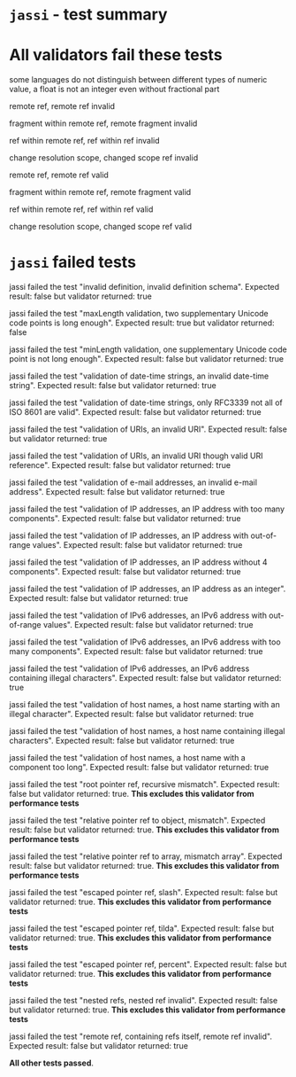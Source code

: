 # `jassi` - test summary

# All validators fail these tests

some languages do not distinguish between different types of numeric value, a float is not an integer even without fractional part

remote ref, remote ref invalid

fragment within remote ref, remote fragment invalid

ref within remote ref, ref within ref invalid

change resolution scope, changed scope ref invalid

remote ref, remote ref valid

fragment within remote ref, remote fragment valid

ref within remote ref, ref within ref valid

change resolution scope, changed scope ref valid


# `jassi` failed tests

jassi failed the test &quot;invalid definition, invalid definition schema&quot;. Expected result: false but validator returned: true

jassi failed the test &quot;maxLength validation, two supplementary Unicode code points is long enough&quot;. Expected result: true but validator returned: false

jassi failed the test &quot;minLength validation, one supplementary Unicode code point is not long enough&quot;. Expected result: false but validator returned: true

jassi failed the test &quot;validation of date-time strings, an invalid date-time string&quot;. Expected result: false but validator returned: true

jassi failed the test &quot;validation of date-time strings, only RFC3339 not all of ISO 8601 are valid&quot;. Expected result: false but validator returned: true

jassi failed the test &quot;validation of URIs, an invalid URI&quot;. Expected result: false but validator returned: true

jassi failed the test &quot;validation of URIs, an invalid URI though valid URI reference&quot;. Expected result: false but validator returned: true

jassi failed the test &quot;validation of e-mail addresses, an invalid e-mail address&quot;. Expected result: false but validator returned: true

jassi failed the test &quot;validation of IP addresses, an IP address with too many components&quot;. Expected result: false but validator returned: true

jassi failed the test &quot;validation of IP addresses, an IP address with out-of-range values&quot;. Expected result: false but validator returned: true

jassi failed the test &quot;validation of IP addresses, an IP address without 4 components&quot;. Expected result: false but validator returned: true

jassi failed the test &quot;validation of IP addresses, an IP address as an integer&quot;. Expected result: false but validator returned: true

jassi failed the test &quot;validation of IPv6 addresses, an IPv6 address with out-of-range values&quot;. Expected result: false but validator returned: true

jassi failed the test &quot;validation of IPv6 addresses, an IPv6 address with too many components&quot;. Expected result: false but validator returned: true

jassi failed the test &quot;validation of IPv6 addresses, an IPv6 address containing illegal characters&quot;. Expected result: false but validator returned: true

jassi failed the test &quot;validation of host names, a host name starting with an illegal character&quot;. Expected result: false but validator returned: true

jassi failed the test &quot;validation of host names, a host name containing illegal characters&quot;. Expected result: false but validator returned: true

jassi failed the test &quot;validation of host names, a host name with a component too long&quot;. Expected result: false but validator returned: true

jassi failed the test &quot;root pointer ref, recursive mismatch&quot;. Expected result: false but validator returned: true. **This excludes this validator from performance tests**

jassi failed the test &quot;relative pointer ref to object, mismatch&quot;. Expected result: false but validator returned: true. **This excludes this validator from performance tests**

jassi failed the test &quot;relative pointer ref to array, mismatch array&quot;. Expected result: false but validator returned: true. **This excludes this validator from performance tests**

jassi failed the test &quot;escaped pointer ref, slash&quot;. Expected result: false but validator returned: true. **This excludes this validator from performance tests**

jassi failed the test &quot;escaped pointer ref, tilda&quot;. Expected result: false but validator returned: true. **This excludes this validator from performance tests**

jassi failed the test &quot;escaped pointer ref, percent&quot;. Expected result: false but validator returned: true. **This excludes this validator from performance tests**

jassi failed the test &quot;nested refs, nested ref invalid&quot;. Expected result: false but validator returned: true. **This excludes this validator from performance tests**

jassi failed the test &quot;remote ref, containing refs itself, remote ref invalid&quot;. Expected result: false but validator returned: true

**All other tests passed**.
